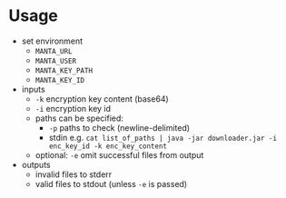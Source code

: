 # Usage
- set environment
    - `MANTA_URL`
    - `MANTA_USER`
    - `MANTA_KEY_PATH`
    - `MANTA_KEY_ID`
- inputs
    - `-k` encryption key content (base64) 
    - `-i` encryption key id
    - paths can be specified:
        - `-p` paths to check (newline-delimited)
        - stdin e.g. `cat list_of_paths | java -jar downloader.jar -i enc_key_id -k enc_key_content`
    - optional: `-e` omit successful files from output
- outputs
    - invalid files to stderr
    - valid files to stdout (unless `-e` is passed)
